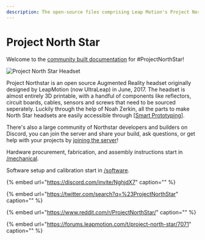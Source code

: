```yaml
---
description: The open-source files comprising Leap Motion's Project North Star AR Headset.
---
```


# Project North Star

Welcome to the [community built documentation](https://project-north-star.gitbook.io/project-north-star/) for \#ProjectNorthStar!

![Project North Star Headset](http://blog.leapmotion.com/wp-content/uploads/2018/04/hero-unveil.png)

Project Northstar is an open source Augmented Reality headset originally designed by LeapMotion \(now UltraLeap\) in June, 2017. The headset is almost entirely 3D printable, with a handful of components like reflectors, circuit boards, cables, sensors and screws that need to be sourced seperately. Luckily through the help of Noah Zerkin, all the parts to make North Star headsets are easily accessible through \[[Smart Prototyping](https://www.smart-prototyping.com/AR-VR-MR-XR/AR-VR-Kits-Bundles)\].

There's also a large community of Northstar developers and builders on Discord, you can join the server and share your build, ask questions, or get help with your projects by [joining the server](https://discord.gg/9TtZhb4)!

Hardware procurement, fabrication, and assembly instructions start in [/mechanical](mechanical/release-3/).

Software setup and calibration start in [/software](software/software.md).

{% embed url="https://discord.com/invite/NghjdX7" caption="" %}

{% embed url="https://twitter.com/search?q=%23ProjectNorthStar" caption="" %}

{% embed url="https://www.reddit.com/r/ProjectNorthStar/" caption="" %}

{% embed url="https://forums.leapmotion.com/t/project-north-star/7071" caption="" %}

